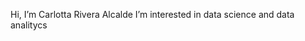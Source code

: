  Hi, I’m Carlotta Rivera Alcalde
 I’m interested in data science and data analitycs


<!---
CarlottaRA/CarlottaRA is a ✨ special ✨ repository because its `README.md` (this file) appears on your GitHub profile.
You can click the Preview link to take a look at your changes.
--->
